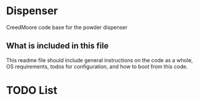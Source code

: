 # Dispenser
CreedMoore code base for the powder dispenser

## What is included in this file
This readme file should include general instructions on the code as a whole, OS requirements, todos for configuration, and how to boot from this code.

# TODO List